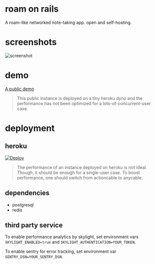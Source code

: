 # roam on rails

A roam-like networked note-taking app. open and self-hosting.

# screenshots

![screenshot](screenshots/v0.gif?raw=true "screenshot")

# demo

<a href="https://roam-on-rails-demo.herokuapp.com/notes/welcome" target="_blank">A public demo</a>

> This public instance is deployed on a tiny heroku dyno and the performance has not been optimized for a lots-of-concurrent-user case.

# deployment

## heroku

[![Deploy](https://www.herokucdn.com/deploy/button.svg)](https://heroku.com/deploy)

> The performance of an instance deployed on heroku is not ideal. Though, it should be enough for a single-user case. To boost performance, one should switch from actioncable to anycable.

## dependencies

- postgresql
- redis

## third party service

To enable performance analytics by skylight, set environment vars `SKYLIGHT_ENABLED=true` and `SKYLIGHT_AUTHENTICATION=YOUR_TOKEN`.

To enable sentry for error tracking, set environment var `SENTRY_DSN=YOUR_SENTRY_DSN`.
